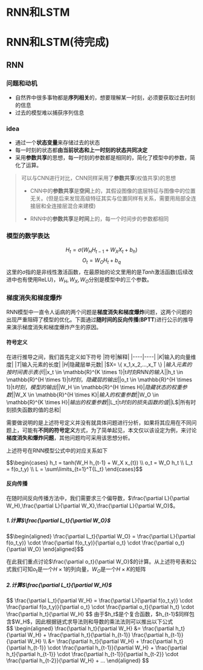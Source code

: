 # RNN和LSTM

# RNN和LSTM(待完成)
## RNN
### 问题和动机
* 自然界中很多事物都是**序列相关**的，想要理解某一时刻，必须要获取过去时刻的信息
* 过去的模型难以捕获序列信息

### idea
* 通过一个**状态变量**来存储过去的状态
* 每一时刻的状态都**由当前状态和上一时刻的状态共同决定**
* 采用**参数共享**的思想，每一时刻的参数都是相同的，简化了模型中的参数，简化了运算。
> 可以与CNN进行对比，CNN同样采用了**参数共享**(权值共享)的思想
> 
> * CNN中的**参数共享**是**空间**上的，其假设图像的底层特征与图像中的位置无关。(但是后来发现高级特征其实与位置同样有关系，需要用局部全连接层和全连接层混合来建模)
> 
> * RNN中的**参数共享**是**时间**上的，每一个时间步的参数都相同

### 模型的数学表达
$$ H_t = \sigma(W_HH_{t-1}+W{_X}X{_t}+b_h)$$
$$O_t = W_OH_t+b_q$$
这里的$\sigma$指的是非线性激活函数，在最原始的论文里用的是$Tanh$激活函数(后续改进中也有使用ReLU)，$W_H,W_X,W_O$分别是模型中的三个参数。

### 梯度消失和梯度爆炸
RNN模型中一直令人诟病的两个问题是**梯度消失和梯度爆炸**问题，这两个问题的出现严重阻碍了模型的优化。下面通过**随时间的反向传播**(**BPTT**)进行公示的推导来演示梯度消失和梯度爆炸产生的原因。
#### 符号定义
在进行推导之间，我们首先定义如下符号
|符号|解释|
|----|----|
|$K$|输入的向量维度|
|$T$|输入元素的长度|
|$H$|隐藏层单元数|
|$X= \\{ x_1,x_2,...,x_T \\} $|输入元素的按时间表示表示|
|$x_t \in \mathbb{R}^{K \times 1}$|$t$时刻RNN的输入|
|$h_t \in \mathbb{R}^{H \times 1}$|$t$时刻，隐藏层的输出|
|$o_t \in \mathbb{R}^{H \times 1}$|$t$时刻，模型的输出|
|$W_H \in \mathbb{R}^{H \times H}$|隐藏状态的权重参数|
|$W_X \in \mathbb{R}^{H \times K}$|输入的权重参数|
|$W_O \in \mathbb{R}^{K \times H}$|输出的权重参数|
|$L_t$|$t$时刻的损失函数的值|
|$L$|所有时刻损失函数的值的总和|

需要做说明的是上述符号定义并没有就具体问题进行分析，如果将其应用在不同问题上，可能有**不同的符号定义**方式，为了简单起见，本文仅以该设定为例，来讨论**梯度消失和爆炸问题**，其他问题均可采用该思想分析。

上述符号在RNN模型公式中的对应关系如下
<div>
$$\begin{cases}
h_t = tanh(W_H h_{t-1} + W_X x_{t})  \\
o_t = W_O h_t \\
L_t = f(o_t,y) \\
L = \sum\limits_{t=1}^T{L_t}
\end{cases}$$ 
<div\>

#### 反向传播
在随时间反向传播方法中，我们需要求三个偏导数，$\frac{\partial L}{\partial W_H},\frac{\partial L}{\partial W_X},\frac{\partial L}{\partial W_O}$。

##### 1.计算$\frac{\partial L_t}{\partial W_O}$
<div>
$$\begin{aligned}
\frac{\partial L_t}{\partial W_O} = 
\frac{\partial L}{\partial f(o_t,y)} 
\cdot \frac{\partial f(o_t,y)}{\partial o_t} \cdot \frac{\partial o_t}{\partial W_O}
\end{aligned}$$
<div\>

在此我们重点讨论$\frac{\partial o_t}{\partial W_O}$的计算。从上述符号表和公式我们可知$o_t$是一个$H \times 1$的列向量，$W_O$是一个$H \times K$的矩阵
##### 2.计算$\frac{\partial L_t}{\partial W_H}$
<div>
$$
\frac{\partial L_t}{\partial W_H} = \frac{\partial L}{\partial f(o_t,y)} 
\cdot \frac{\partial f(o_t,y)}{\partial o_t} \cdot \frac{\partial o_t}{\partial h_t} 
\cdot \frac{\partial h_t}{\partial W_H} 
$$<div\>
由于$h_t$是个复合函数，$h_{t-1}$同样包含$W_H$，因此根据链式求导法则和导数的乘法法则可以推出以下公式
<div>
$$
\begin{aligned}
\frac{\partial h_t}{\partial W_H} 
&= \frac{\partial h_t}{\partial W_H} 
+ \frac{\partial h_t}{\partial h_{t-1}} 
\frac{\partial h_{t-1}}{\partial W_H} \\
&= \frac{\partial h_t}{\partial W_H} 
+ \frac{\partial h_t}{\partial h_{t-1}} 
\cdot \frac{\partial h_{t-1}}{\partial W_H}
+ \frac{\partial h_t}{\partial h_{t-1}} 
\cdot \frac{\partial h_{t-1}}{\partial h_{t-2}}
\cdot \frac{\partial h_{t-2}}{\partial W_H} + ...
\end{aligned}
$$<div\>


